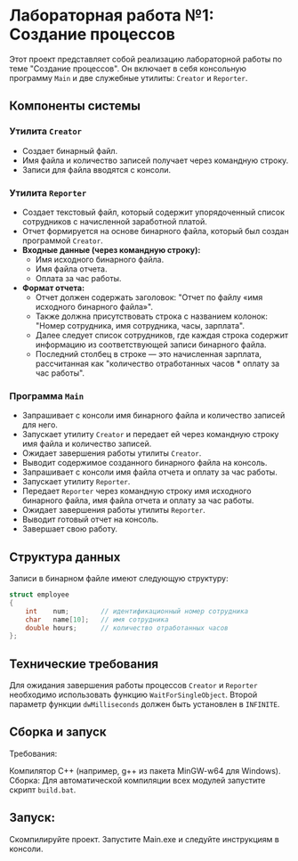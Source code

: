 # Лабораторная работа №1: Создание процессов

Этот проект представляет собой реализацию лабораторной работы по теме "Создание процессов". Он включает в себя консольную программу `Main` и две служебные утилиты: `Creator` и `Reporter`.

## Компоненты системы

### Утилита `Creator`
* Создает бинарный файл.
* Имя файла и количество записей получает через командную строку.
* Записи для файла вводятся с консоли.

### Утилита `Reporter`
* Создает текстовый файл, который содержит упорядоченный список сотрудников с начисленной заработной платой.
* Отчет формируется на основе бинарного файла, который был создан программой `Creator`.
* **Входные данные (через командную строку):**
    * Имя исходного бинарного файла.
    * Имя файла отчета.
    * Оплата за час работы.
* **Формат отчета:**
    * Отчет должен содержать заголовок: "Отчет по файлу «имя исходного бинарного файла»".
    * Также должна присутствовать строка с названием колонок: "Номер сотрудника, имя сотрудника, часы, зарплата".
    * Далее следует список сотрудников, где каждая строка содержит информацию из соответствующей записи бинарного файла.
    * Последний столбец в строке — это начисленная зарплата, рассчитанная как "количество отработанных часов * оплату за час работы".

### Программа `Main`
* Запрашивает с консоли имя бинарного файла и количество записей для него.
* Запускает утилиту `Creator` и передает ей через командную строку имя файла и количество записей.
* Ожидает завершения работы утилиты `Creator`.
* Выводит содержимое созданного бинарного файла на консоль.
* Запрашивает с консоли имя файла отчета и оплату за час работы.
* Запускает утилиту `Reporter`.
* Передает `Reporter` через командную строку имя исходного бинарного файла, имя файла отчета и оплату за час работы.
* Ожидает завершения работы утилиты `Reporter`.
* Выводит готовый отчет на консоль.
* Завершает свою работу.

## Структура данных

Записи в бинарном файле имеют следующую структуру:

```cpp
struct employee
{
    int    num;        // идентификационный номер сотрудника 
    char   name[10];   // имя сотрудника 
    double hours;      // количество отработанных часов 
};
```

## Технические требования
Для ожидания завершения работы процессов `Creator` и `Reporter` необходимо использовать функцию `WaitForSingleObject`.
Второй параметр функции `dwMilliseconds` должен быть установлен в `INFINITE`.


## Сборка и запуск
Требования:

Компилятор C++ (например, g++ из пакета MinGW-w64 для Windows).
Сборка:
Для автоматической компиляции всех модулей запустите скрипт `build.bat`.

## Запуск:
Скомпилируйте проект.
Запустите Main.exe и следуйте инструкциям в консоли.
